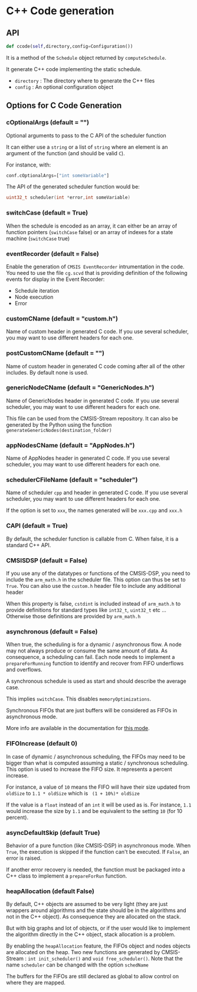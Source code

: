 # C++ Code generation

## API

```python
def ccode(self,directory,config=Configuration())
```

It is a method of the `Schedule` object returned by `computeSchedule`.

It generate C++ code implementing the static schedule.

* `directory` : The directory where to generate the C++ files
* `config` : An optional configuration object

## Options for C Code Generation

### cOptionalArgs (default = "")

Optional arguments to pass to the C API of the scheduler function

It can either use a `string` or a list of `string` where an element is an argument of the function (and should be valid `C`).

For instance, with:

```Python
conf.cOptionalArgs=["int someVariable"]
```

The API of the generated scheduler function would be:

```C++
uint32_t scheduler(int *error,int someVariable)
```

### switchCase (default = True)

When the schedule is encoded as an array, it can either be an array of function pointers (`switchCase` false) or an array of indexes for a state machine (`switchCase` true)

### eventRecorder (default = False)

Enable the generation of `CMSIS EventRecorder` intrumentation in the code. You need to use the file `cg.scvd` that is providing definition of the following events for display in the Event Recorder:

* Schedule iteration
* Node execution
* Error

### customCName (default = "custom.h")

Name of custom header in generated C code. If you use several scheduler, you may want to use different headers for each one.

### postCustomCName (default = "")

Name of custom header in generated C code coming after all of the other includes.  By default none is used.

### genericNodeCName (default = "GenericNodes.h")

Name of GenericNodes header in generated C code. If you use several scheduler, you may want to use different headers for each one.

This file can be used from the CMSIS-Stream repository. It can also be generated by the Python using the function `generateGenericNodes(destination_folder)`

### appNodesCName (default = "AppNodes.h")

Name of AppNodes header in generated C code. If you use several scheduler, you may want to use different headers for each one.

### schedulerCFileName (default = "scheduler")

Name of scheduler `cpp` and header in generated C code. If you use several scheduler, you may want to use different headers for each one.

If the option is set to `xxx`, the names generated will be `xxx.cpp` and `xxx.h`

### CAPI (default = True)

By default, the scheduler function is callable from C. When false, it is a standard C++ API.

### CMSISDSP (default = False)

If you use any of the datatypes or functions of the CMSIS-DSP, you need to include the `arm_math.h` in the scheduler file. This option can thus be set to `True`. You can also use the `custom.h` header file to include any additional header

When this property is false, `cstdint` is included instead of `arm_math.h` to provide definitions for standard types like `int32_t`, `uint32_t` etc ... Otherwise those definitions are provided by `arm_math.h`

### asynchronous (default = False)

When true, the scheduling is for a dynamic / asynchronous flow. A node may not always produce or consume the same amount of data. As consequence, a scheduling can fail. Each node needs to implement a `prepareForRunning` function to identify and recover from FIFO underflows and overflows.

A synchronous schedule is used as start and should describe the average case.

This implies `switchCase`. This disables `memoryOptimizations`.

Synchronous FIFOs that are just buffers will be considered as FIFOs in asynchronous mode.

More info are available in the documentation for [this mode](Async.md).

### FIFOIncrease (default 0)

In case of dynamic / asynchronous scheduling, the FIFOs may need to be bigger than what is computed assuming a static / synchronous scheduling. This option is used to increase the FIFO size. It represents a percent increase.

For instance, a value of `10` means the FIFO will have their size updated from `oldSize` to `1.1 * oldSize` which is ` (1 + 10%)* oldSize`

If the value is a `float` instead of an `int` it will be used as is. For instance, `1.1` would increase the size by `1.1` and be equivalent to the setting `10` (for 10 percent).

### asyncDefaultSkip (default True)

Behavior of a pure function (like CMSIS-DSP) in asynchronous mode. When `True`, the execution is skipped if the function can't be executed. If `False`, an error is raised.

If another error recovery is needed, the function must be packaged into a C++ class to implement a `prepareForRun` function.

### heapAllocation (default False)

By default, C++ objects are assumed to be very light (they are just wrappers around algorithms and the state should be in the algorithms and not in the C++ object). As consequence they are allocated on the stack.

But  with big graphs and lot of objects, or if the user would like to implement the algorithm directly in the C++ object, stack allocation is a problem.

By enabling the `heapAllocation` feature, the FIFOs object and nodes objects are allocated on the heap. Two new functions are generated by CMSIS-Stream : `int init_scheduler()` and `void free_scheduler()`. Note that the name `scheduler` can be changed with the option `schedName`

The buffers for the FIFOs are still declared as global to allow control on where they are mapped.